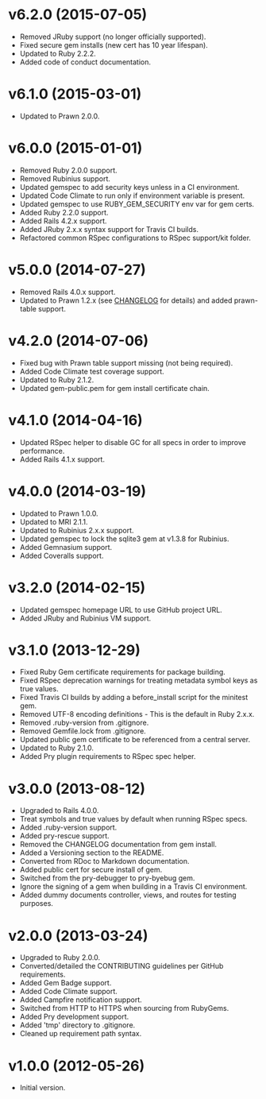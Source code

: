 # v6.2.0 (2015-07-05)

- Removed JRuby support (no longer officially supported).
- Fixed secure gem installs (new cert has 10 year lifespan).
- Updated to Ruby 2.2.2.
- Added code of conduct documentation.

# v6.1.0 (2015-03-01)

- Updated to Prawn 2.0.0.

# v6.0.0 (2015-01-01)

- Removed Ruby 2.0.0 support.
- Removed Rubinius support.
- Updated gemspec to add security keys unless in a CI environment.
- Updated Code Climate to run only if environment variable is present.
- Updated gemspec to use RUBY_GEM_SECURITY env var for gem certs.
- Added Ruby 2.2.0 support.
- Added Rails 4.2.x support.
- Added JRuby 2.x.x syntax support for Travis CI builds.
- Refactored common RSpec configurations to RSpec support/kit folder.

# v5.0.0 (2014-07-27)

- Removed Rails 4.0.x support.
- Updated to Prawn 1.2.x (see [CHANGELOG](https://github.com/prawnpdf/prawn/wiki/CHANGELOG#prawn-121--20140727) for
  details) and added prawn-table support.

# v4.2.0 (2014-07-06)

- Fixed bug with Prawn table support missing (not being required).
- Added Code Climate test coverage support.
- Updated to Ruby 2.1.2.
- Updated gem-public.pem for gem install certificate chain.

# v4.1.0 (2014-04-16)

- Updated RSpec helper to disable GC for all specs in order to improve performance.
- Added Rails 4.1.x support.

# v4.0.0 (2014-03-19)

- Updated to Prawn 1.0.0.
- Updated to MRI 2.1.1.
- Updated to Rubinius 2.x.x support.
- Updated gemspec to lock the sqlite3 gem at v1.3.8 for Rubinius.
- Added Gemnasium support.
- Added Coveralls support.

# v3.2.0 (2014-02-15)

- Updated gemspec homepage URL to use GitHub project URL.
- Added JRuby and Rubinius VM support.

# v3.1.0 (2013-12-29)

- Fixed Ruby Gem certificate requirements for package building.
- Fixed RSpec deprecation warnings for treating metadata symbol keys as true values.
- Fixed Travis CI builds by adding a before_install script for the minitest gem.
- Removed UTF-8 encoding definitions - This is the default in Ruby 2.x.x.
- Removed .ruby-version from .gitignore.
- Removed Gemfile.lock from .gitignore.
- Updated public gem certificate to be referenced from a central server.
- Updated to Ruby 2.1.0.
- Added Pry plugin requirements to RSpec spec helper.

# v3.0.0 (2013-08-12)

- Upgraded to Rails 4.0.0.
- Treat symbols and true values by default when running RSpec specs.
- Added .ruby-version support.
- Added pry-rescue support.
- Removed the CHANGELOG documentation from gem install.
- Added a Versioning section to the README.
- Converted from RDoc to Markdown documentation.
- Added public cert for secure install of gem.
- Switched from the pry-debugger to pry-byebug gem.
- Ignore the signing of a gem when building in a Travis CI environment.
- Added dummy documents controller, views, and routes for testing purposes.

# v2.0.0 (2013-03-24)

- Upgraded to Ruby 2.0.0.
- Converted/detailed the CONTRIBUTING guidelines per GitHub requirements.
- Added Gem Badge support.
- Added Code Climate support.
- Added Campfire notification support.
- Switched from HTTP to HTTPS when sourcing from RubyGems.
- Added Pry development support.
- Added 'tmp' directory to .gitignore.
- Cleaned up requirement path syntax.

# v1.0.0 (2012-05-26)

- Initial version.
